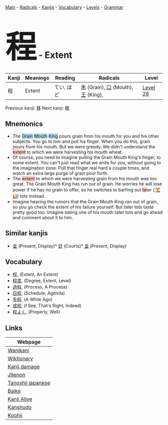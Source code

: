 <style> bigfont {font-size: 100px}</style>
[Main](../index.md) -
[Radicals](../radicals.md) -
[Kanjis](../kanjis.md) -
[Vocabulary](../vocabulary.md) -
[Levels](../levels.md) -
[Grammar](../grammar.md)
# <bigfont> 程</bigfont> - Extent 

| Kanji | Meanings | Reading | Radicals | Level |
| --- | --- | --- | --- | --- |
| 程 | Extent | てい, ほど | [禾](../radicals/禾.md) (Grain), [口](../radicals/口.md) (Mouth), [王](../radicals/王.md) (King),  | [Level 28](../levels/wk_level28.md) |

Previous kanji: [移](移.md) Next kanji: [精](精.md) 

## Mnemonics
 * The <span style="background-color:#ADD8E6"> Grain</span> <span style="background-color:#ADD8E6"> Mouth</span> <span style="background-color:#ADD8E6"> King</span> pours grain from his mouth for you and his other subjects. You go to him and pull his finger. When you do this, grain pours from his mouth. But we were greedy. We didn't understand the <span style="background-color:#ffcccb"> extent</span> to which we were harvesting his mouth wheat.
* Of course, you need to imagine pulling the Grain Mouth King's finger, to some extent. You can't just read what we write for you, without going to the imagination zone. Pull that finger real hard a couple times, and watch an extra large purge of grain pour forth.
* The <span style="background-color:#ffcccb"> extent</span> to which we were harvesting grain from his mouth was too great. The Grain Mouth King has run out of grain. He worries he will lose power if he has no grain to offer, so he switches to barfing out <span style="background-color:#ffcccb"> ta</span>ter (<span style="background-color:#fed8b1"> [てい](https://jisho.org/search/てい)</span>) tots instead.
* Imagine hearing the rumors that the Grain Mouth King ran out of grain, so you go check the extent of his failure yourself. But tater tots taste pretty good too. Imagine eating one of his mouth tater tots and go ahead and comment about it to him.


## Similar kanjis
 * [呈](呈.md) (Present, Display)* [廷](廷.md) (Courts)* [呈](呈.md) (Present, Display)


## Vocabulary
 * [程](../vocabulary/程.md), (Extent, An Extent)
* [程度](../vocabulary/程.md), (Degree, Extent, Level)
* [過程](../vocabulary/程.md), (Process, A Process)
* [日程](../vocabulary/程.md), (Schedule, Agenda)
* [先程](../vocabulary/程.md), (A While Ago)
* [成程](../vocabulary/程.md), (I See, That's Right, Indeed)
* [程よく](../vocabulary/程.md), (Properly, Well)



## Links 

| Webpage |
| --- |
| [Wanikani          ](https://www.wanikani.com/kanji/程) |
| [Wiktionary        ](https://en.wiktionary.org/wiki/程) |
| [Kanji damage      ](http://www.kanjidamage.com/kanji/search?utf8=✓&q=程) |
| [Jitenon           ](https://jitenon.com/kanji/程) |
| [Tanoshii japanese ](https://www.tanoshiijapanese.com/dictionary/kanji.cfm?k=程) |
| [Baike             ](https://baike.baidu.com/item/程) |
| [Kanji Alive       ](https://app.kanjialive.com/程) |
| [Kanshudo          ](https://www.kanshudo.com/searchmn?q=程) |
| [Koohii            ](https://kanji.koohii.com/study/kanji/程) |
